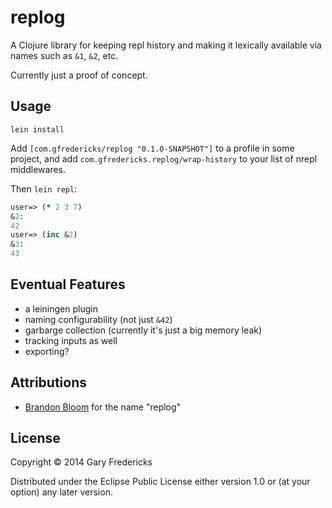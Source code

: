 # replog

A Clojure library for keeping repl history and making it lexically
available via names such as `&1`, `&2`, etc.

Currently just a proof of concept.

## Usage

`lein install`

Add `[com.gfredericks/replog "0.1.0-SNAPSHOT"]` to a profile in some
project, and add `com.gfredericks.replog/wrap-history` to your list
of nrepl middlewares.

Then `lein repl`:

``` clojure
user=> (* 2 3 7)
&2:
42
user=> (inc &2)
&3:
43
```

## Eventual Features

- a leiningen plugin
- naming configurability (not just `&42`)
- garbarge collection (currently it's just a big memory leak)
- tracking inputs as well
- exporting?

## Attributions

- [Brandon Bloom](https://github.com/brandonbloom) for the name "replog"

## License

Copyright © 2014 Gary Fredericks

Distributed under the Eclipse Public License either version 1.0 or (at
your option) any later version.
